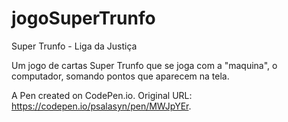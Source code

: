 # jogoSuperTrunfo
Super Trunfo - Liga da Justiça

Um jogo de cartas Super Trunfo que se joga com a "maquina", o computador, somando pontos que aparecem na tela.

A Pen created on CodePen.io. Original URL: https://codepen.io/psalasyn/pen/MWJpYEr.
